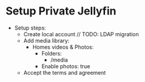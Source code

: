 # Setup Private Jellyfin
- Setup steps:
  - Create local account // TODO: LDAP migration
  - Add media library:
    - Homes videos & Photos:
      - Folders:
        - /media
      - Enable photos: true
  - Accept the terms and agreement
